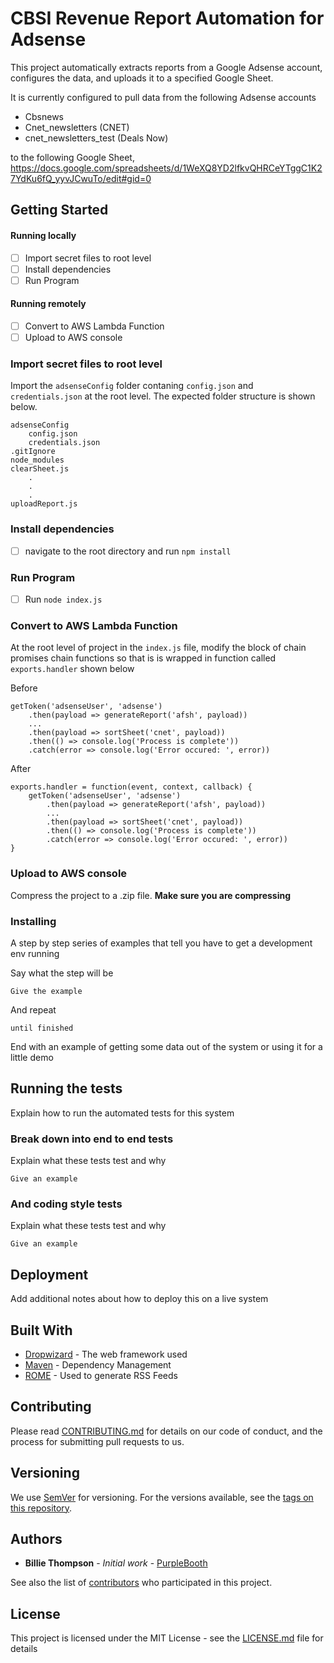 # CBSI Revenue Report Automation for Adsense

This project automatically extracts reports from a Google Adsense account, configures the data, and uploads it to a specified Google Sheet.

It is currently configured to pull data from the following Adsense accounts
- Cbsnews
- Cnet_newsletters (CNET)
- cnet_newsletters_test (Deals Now)

to the following Google Sheet,
https://docs.google.com/spreadsheets/d/1WeXQ8YD2lfkvQHRCeYTggC1K27YdKu6fQ_yyvJCwuTo/edit#gid=0



## Getting Started
#### Running locally
- [ ] Import secret files to root level
- [ ] Install dependencies
- [ ] Run Program

#### Running remotely
- [ ]  Convert to AWS Lambda Function
- [ ] Upload to AWS console

### Import secret files to root level
Import the `adsenseConfig` folder contaning `config.json` and `credentials.json` at the root level.  The expected folder structure is shown below.

```
adsenseConfig
	config.json
	credentials.json
.gitIgnore
node_modules
clearSheet.js
	.
	.
	.  
uploadReport.js

```
###  Install dependencies
- [ ] navigate to the root directory and run `npm install`

###  Run Program
- [ ] Run `node index.js`


###  Convert to AWS Lambda Function

At the root level of project in the `index.js` file, modify the block of chain promises chain functions so that is is wrapped in function called `exports.handler` shown below

Before
```
getToken('adsenseUser', 'adsense')
	.then(payload => generateReport('afsh', payload))
	...
	.then(payload => sortSheet('cnet', payload))
	.then(() => console.log('Process is complete'))
	.catch(error => console.log('Error occured: ', error))

```
After
```
exports.handler = function(event, context, callback) {
    getToken('adsenseUser', 'adsense')
	    .then(payload => generateReport('afsh', payload))
		...
        .then(payload => sortSheet('cnet', payload))
        .then(() => console.log('Process is complete'))
        .catch(error => console.log('Error occured: ', error))
}
```

###  Upload to AWS console
Compress the project to a .zip file.
**Make sure you are compressing**
### Installing

A step by step series of examples that tell you have to get a development env running

Say what the step will be

```
Give the example
```

And repeat

```
until finished
```

End with an example of getting some data out of the system or using it for a little demo

## Running the tests

Explain how to run the automated tests for this system

### Break down into end to end tests

Explain what these tests test and why

```
Give an example
```

### And coding style tests

Explain what these tests test and why

```
Give an example
```

## Deployment

Add additional notes about how to deploy this on a live system

## Built With

* [Dropwizard](http://www.dropwizard.io/1.0.2/docs/) - The web framework used
* [Maven](https://maven.apache.org/) - Dependency Management
* [ROME](https://rometools.github.io/rome/) - Used to generate RSS Feeds

## Contributing

Please read [CONTRIBUTING.md](https://gist.github.com/PurpleBooth/b24679402957c63ec426) for details on our code of conduct, and the process for submitting pull requests to us.

## Versioning

We use [SemVer](http://semver.org/) for versioning. For the versions available, see the [tags on this repository](https://github.com/your/project/tags).

## Authors

* **Billie Thompson** - *Initial work* - [PurpleBooth](https://github.com/PurpleBooth)

See also the list of [contributors](https://github.com/your/project/contributors) who participated in this project.

## License

This project is licensed under the MIT License - see the [LICENSE.md](LICENSE.md) file for details
